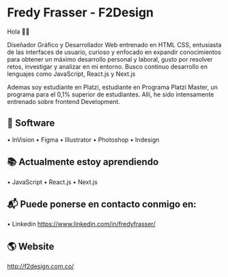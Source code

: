 # Fredy Frasser - F2Design 

Hola 👋🏼

Diseñador Gráfico y Desarrollador Web entrenado en HTML CSS, entusiasta de las interfaces de usuario, curioso y enfocado en expandir conocimientos para obtener un máximo desarrollo personal y laboral, gusto por resolver retos, investigar y analizar en mi entorno. 
Busco continuo desarrollo en lenguajes como JavaScript, React.js y Next.js

Ademas soy estudiante en Platzi, estudiante en Programa Platzi Master, un programa para el 0,1% superior de estudiantes. Allí, he sido intensamente entrenado sobre frontend Development.

## 🚀 Software
• InVision
• Figma
• Illustrator
• Photoshop
• Indesign

## 📚 Actualmente estoy aprendiendo
• JavaScript
• React.js
• Next.js

## 📬 Puede ponerse en contacto conmigo en:
• Linkedin https://www.linkedin.com/in/fredyfrasser/

## 🌎 Website
http://f2design.com.co/

